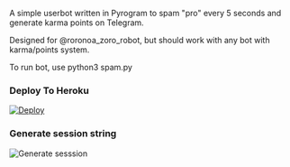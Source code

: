 A simple userbot written in Pyrogram to spam "pro" every 5 seconds and generate karma points on Telegram.


Designed for @roronoa_zoro_robot, but should work with any bot with karma/points system.

To run bot, use python3 spam.py

### Deploy To Heroku</h4>
[![Deploy](https://www.herokucdn.com/deploy/button.svg)](https://heroku.com/deploy?template=https://github.com/chaprimayank/Telegram-karma-spam-bot)

### Generate session string</h4>
![Generate sesssion](https://camo.githubusercontent.com/b8f040a155a621627eaf4fbc3d2bfc3201053c9184981c58a3195c6254865865/68747470733a2f2f696d672e736869656c64732e696f2f62616467652f47656e65726174652532304f6e2532305265706c2d626c756576696f6c65743f7374796c653d666f722d7468652d6261646765266c6f676f3d6170707665796f72)
